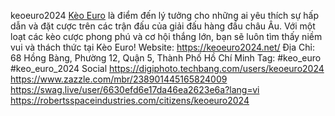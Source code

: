 keoeuro2024
[Kèo Euro](https://keoeuro2024.net/) là điểm đến lý tưởng cho những ai yêu thích sự hấp dẫn và đặt cược trên các trận đấu của giải đấu hàng đầu châu Âu. Với một loạt các kèo cược phong phú và cơ hội thắng lớn, bạn sẽ luôn tìm thấy niềm vui và thách thức tại Kèo Euro!
Website: https://keoeuro2024.net/
Địa Chỉ: 68 Hồng Bàng, Phường 12, Quận 5, Thành Phố Hồ Chí Minh
Tag: #keo_euro #keo_euro_2024
Social
https://digiphoto.techbang.com/users/keoeuro2024
https://www.zazzle.com/mbr/238901445165824009
https://swag.live/user/6630efd6e17da46ea2623e6a?lang=vi
https://robertsspaceindustries.com/citizens/keoeuro2024
